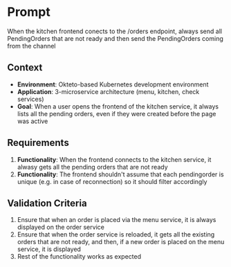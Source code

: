 # Prompt
When the kitchen frontend conects to the /orders endpoint, always send all PendingOrders that are not ready and then send the PendingOrders coming from the channel

## Context 
- **Environment**: Okteto-based Kubernetes development environment 
- **Application**: 3-microservice architecture (menu, kitchen, check services) 
- **Goal**: When a user opens the frontend of the kitchen service, it always lists all the pending orders, even if they were created before the page was active

## Requirements
1. **Functionality**: When the frontend connects to the kitchen service, it alwasy gets all the pending orders that are not ready
2. **Functionality**: The frontend shouldn't assume that each pendingorder is unique (e.g. in case of reconnection) so it should filter accordingly

## Validation Criteria
1. Ensure that when an order is placed via the menu service, it is always displayed on the order service
2. Ensure that when the order service is reloaded, it gets all the existing orders that are not ready, and then, if a new order is placed on the menu service, it is displayed
3. Rest of the functionality works as expected 